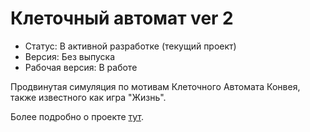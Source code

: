 # Клеточный автомат ver 2

* Статус: В активной разработке (текущий проект)
* Версия: Без выпуска
* Рабочая версия: В работе

Продвинутая симуляция по мотивам Клеточного Автомата Конвея, также известного как игра "Жизнь".

Более подробно о проекте [тут](Doc/Readme.md).


